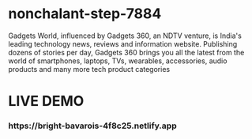 # nonchalant-step-7884
Gadgets World, influenced by Gadgets 360, an NDTV venture, is India's leading technology news, reviews and information website. Publishing dozens of stories per day, Gadgets 360 brings you all the latest from the world of smartphones, laptops, TVs, wearables, accessories, audio products and many more tech product categories

<h1>LIVE DEMO</h1>
<h3>https://bright-bavarois-4f8c25.netlify.app</h3>
